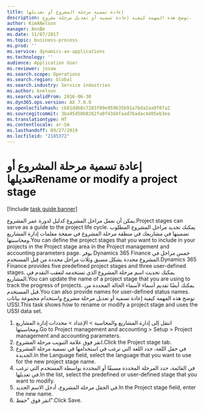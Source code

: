 ```yaml
---
title: إعادة تسمية مرحلة المشروع أو تعديلها
description: توضح هذه المهمة كيفية إعادة تسمية أو تعديل مرحلة مشروع.
author: KimANelson
manager: AnnBe
ms.date: 11/07/2017
ms.topic: business-process
ms.prod: ''
ms.service: dynamics-ax-applications
ms.technology: ''
audience: Application User
ms.reviewer: josaw
ms.search.scope: Operations
ms.search.region: Global
ms.search.industry: Service industries
ms.author: knelson
ms.search.validFrom: 2016-06-30
ms.dyn365.ops.version: AX 7.0.0
ms.openlocfilehash: cb81ddb8c7283f09e959635b91a7bda2aa9f07a2
ms.sourcegitcommit: 3ba95d50b8262fa0f43d4faad76adac4d05eb3ea
ms.translationtype: HT
ms.contentlocale: ar-SA
ms.lasthandoff: 09/27/2019
ms.locfileid: "2185372"
---
```

# <a name="rename-or-modify-a-project-stage"></a><span data-ttu-id="2b7dd-103">إعادة تسمية مرحلة المشروع أو تعديلها</span><span class="sxs-lookup"><span data-stu-id="2b7dd-103">Rename or modify a project stage</span></span>

[!include [task guide banner](../../includes/task-guide-banner.md)]

<span data-ttu-id="2b7dd-104">يمكن أن تعمل مراحل المشروع كدليل لدورة عمر المشروع.</span><span class="sxs-lookup"><span data-stu-id="2b7dd-104">Project stages can serve as a guide to the project life cycle.</span></span> <span data-ttu-id="2b7dd-105">يمكنك تحديد مراحل المشروع المطلوب تضمينها في مشاريعك في منطقة مرحلة المشروع في صفحة معلمات إدارة المشاريع ومحاسبتها.</span><span class="sxs-lookup"><span data-stu-id="2b7dd-105">You can define the project stages that you want to include in your projects in the Project stage area in the Project management and accounting parameters page.</span></span> <span data-ttu-id="2b7dd-106">يوفر Dynamics 365 Finance خمس مراحل في المشروع محددة بشكل مسبق وثلاث مراحل محددة من قِبل المستخدم.</span><span class="sxs-lookup"><span data-stu-id="2b7dd-106">Dynamics 365 Finance provides five predefined project stages and three user-defined stages.</span></span> <span data-ttu-id="2b7dd-107">يمكنك تحديث اسم مرحلة المشروع الذي تستخدمه لتعقب التقدم في المشاريع.</span><span class="sxs-lookup"><span data-stu-id="2b7dd-107">You can update the name of a project stage that you are using to track the progress of projects.</span></span> <span data-ttu-id="2b7dd-108">يمكنك أيضًا تقديم أسماء لأسماء الحالة المحددة من قبل المستخدم.</span><span class="sxs-lookup"><span data-stu-id="2b7dd-108">You can also provide names for user-defined status names.</span></span> <span data-ttu-id="2b7dd-109">توضح هذه المهمة كيفية إعادة تسمية أو تعديل مرحلة مشروع واستخدام مجموعة بيانات USSI.</span><span class="sxs-lookup"><span data-stu-id="2b7dd-109">This task shows how to rename or modify a project stage and uses the USSI data set.</span></span>

1. <span data-ttu-id="2b7dd-110">انتقل إلى إدارة المشاريع‬ والمحاسبة > الإعداد > محددات إدارة المشاريع ومحاسبتها‬.</span><span class="sxs-lookup"><span data-stu-id="2b7dd-110">Go to Project management and accounting > Setup > Project management and accounting parameters.</span></span>
2. <span data-ttu-id="2b7dd-111">انقر فوق علامة التبويب مرحلة المشروع.</span><span class="sxs-lookup"><span data-stu-id="2b7dd-111">Click the Project stage tab.</span></span>
3. <span data-ttu-id="2b7dd-112">في حقل اللغة، حدد اللغة التي ترغب في استخدامها في تسمية مرحلة المشروع الجديدة.</span><span class="sxs-lookup"><span data-stu-id="2b7dd-112">In the Language field, select the language that you want to use for the new project stage name.</span></span>
4. <span data-ttu-id="2b7dd-113">في القائمة، حدد المرحلة المحددة مسبقًا أو المحددة بواسطة المستخدم التي ترغب في تعديلها.</span><span class="sxs-lookup"><span data-stu-id="2b7dd-113">In the list, select the predefined or user-defined stage that you want to modify.</span></span> 
5. <span data-ttu-id="2b7dd-114">في الحقل مرحلة المشروع، أدخل الاسم الجديد.</span><span class="sxs-lookup"><span data-stu-id="2b7dd-114">In the Project stage field, enter the new name.</span></span>
6. <span data-ttu-id="2b7dd-115">انقر فوق "حفظ".</span><span class="sxs-lookup"><span data-stu-id="2b7dd-115">Click Save.</span></span>
